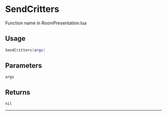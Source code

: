 # SendCritters
Function name in RoomPresentation.lua
## Usage
```lua
SendCritters(args)
```
## Parameters
`args`
## Returns
`nil`

---